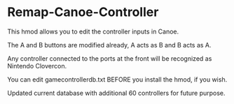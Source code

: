 # Remap-Canoe-Controller

This hmod allows you to edit the controller inputs in Canoe.
                  
The A and B buttons are modified already, A acts as B and B acts as A.

Any controller connected to the ports at the front will be recognized as Nintendo Clovercon.

You can edit gamecontrollerdb.txt BEFORE you install the hmod, if you wish.

Updated current database with additional 60 controllers for future purpose.
